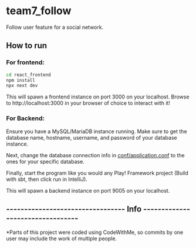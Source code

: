 # team7_follow

Follow user feature for a social network.

## How to run
### For frontend: 
```bash
cd react_frontend
npm install
npx next dev
```
This will spawn a frontend instance on port 3000 on your localhost. Browse to http://localhost:3000 in your browser of choice to interact with it!


### For Backend:
Ensure you have a MySQL/MariaDB instance running. Make sure to get the database name, hostname, username, and password of your database instance.

Next, change the database connection info in [conf/application.conf](ebean-backend/conf/application.conf) to the ones for your specific database.

Finally, start the program like you would any Play! Framework project (Build with sbt, then click run in IntelliJ).

This will spawn a backend instance on port 9005 on your localhost.

## --------------------------------- Info ---------------------------------
*Parts of this project were coded using CodeWithMe, so commits by one user may include the work of multiple people.

